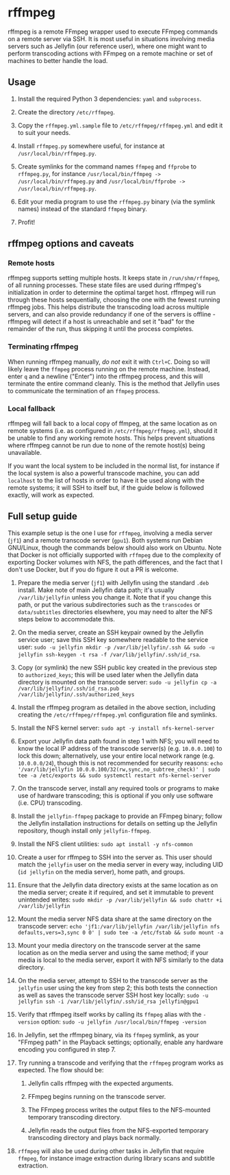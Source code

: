 # rffmpeg

rffmpeg is a remote FFmpeg wrapper used to execute FFmpeg commands on a remote server via SSH. It is most useful in situations involving media servers such as Jellyfin (our reference user), where one might want to perform transcoding actions with FFmpeg on a remote machine or set of machines to better handle the load.

## Usage

1. Install the required Python 3 dependencies: `yaml` and `subprocess`.

1. Create the directory `/etc/rffmpeg`.

1. Copy the `rffmpeg.yml.sample` file to `/etc/rffmpeg/rffmpeg.yml` and edit it to suit your needs.

1. Install `rffmpeg.py` somewhere useful, for instance at `/usr/local/bin/rffmpeg.py`.

1. Create symlinks for the command names `ffmpeg` and `ffprobe` to `rffmpeg.py`, for instance `/usr/local/bin/ffmpeg -> /usr/local/bin/rffmpeg.py` and `/usr/local/bin/ffprobe -> /usr/local/bin/rffmpeg.py`.

1. Edit your media program to use the `rffmpeg.py` binary (via the symlink names) instead of the standard `ffmpeg` binary.

1. Profit!

## rffmpeg options and caveats

### Remote hosts

rffmpeg supports setting multiple hosts. It keeps state in `/run/shm/rffmpeg`, of all running processes. These state files are used during rffmpeg's initialization in order to determine the optimal target host. rffmpeg will run through these hosts sequentially, choosing the one with the fewest running rffmpeg jobs. This helps distribute the transcoding load across multiple servers, and can also provide redundancy if one of the servers is offline - rffmpeg will detect if a host is unreachable and set it "bad" for the remainder of the run, thus skipping it until the process completes.

### Terminating rffmpeg

When running rffmpeg manually, *do not* exit it with `Ctrl+C`. Doing so will likely leave the `ffmpeg` process running on the remote machine. Instead, enter `q` and a newline ("Enter") into the rffmpeg process, and this will terminate the entire command cleanly. This is the method that Jellyfin uses to communicate the termination of an `ffmpeg` process.

### Local fallback

rffmpeg will fall back to a local copy of ffmpeg, at the same location as on remote systems (i.e. as configured in `/etc/rffmpeg/rffmpeg.yml`), should it be unable to find any working remote hosts. This helps prevent situations where rffmpeg cannot be run due to none of the remote host(s) being unavailable.

If you want the local system to be included in the normal list, for instance if the local system is also a powerful transcode machine, you can add `localhost` to the list of hosts in order to have it be used along with the remote systems; it will SSH to itself but, if the guide below is followed exactly, will work as expected.

## Full setup guide

This example setup is the one I use for `rffmpeg`, involving a media server (`jf1`) and a remote transcode server (`gpu1`). Both systems run Debian GNU/Linux, though the commands below should also work on Ubuntu. Note that Docker is not officially supported with `rffmpeg` due to the complexity of exporting Docker volumes with NFS, the path differences, and the fact that I don't use Docker, but if you do figure it out a PR is welcome.

1. Prepare the media server (`jf1`) with Jellyfin using the standard `.deb` install. Make note of main Jellyfin data path; it's usually `/var/lib/jellyfin` unless you change it. Note that if you change this path, or put the various subdirectories such as the `transcodes` or `data/subtitles` directories elsewhere, you may need to alter the NFS steps below to accommodate this.

1. On the media server, create an SSH keypair owned by the Jellyfin service user; save this SSH key somewhere readable to the service user: `sudo -u jellyfin mkdir -p /var/lib/jellyfin/.ssh && sudo -u jellyfin ssh-keygen -t rsa -f /var/lib/jellyfin/.ssh/id_rsa`.

1. Copy (or symlink) the new SSH public key created in the previous step to `authorized_keys`; this will be used later when the Jellyfin data directory is mounted on the transcode server: `sudo -u jellyfin cp -a /var/lib/jellyfin/.ssh/id_rsa.pub /var/lib/jellyfin/.ssh/authorized_keys`

1. Install the rffmpeg program as detailed in the above section, including creating the `/etc/rffmpeg/rffmpeg.yml` configuration file and symlinks.

1. Install the NFS kernel server: `sudo apt -y install nfs-kernel-server`

1. Export your Jellyfin data path found in step 1 with NFS; you will need to know the local IP address of the transcode server(s) (e.g. `10.0.0.100`) to lock this down; alternatively, use your entire local network range (e.g. `10.0.0.0/24`), though this is not recommended for security reasons: `echo '/var/lib/jellyfin 10.0.0.100/32(rw,sync,no_subtree_check)' | sudo tee -a /etc/exports && sudo systemctl restart nfs-kernel-server`

1. On the transcode server, install any required tools or programs to make use of hardware transcoding; this is optional if you only use software (i.e. CPU) transcoding.

1. Install the `jellyfin-ffmpeg` package to provide an FFmpeg binary; follow the Jellyfin installation instructions for details on setting up the Jellyfin repository, though install only `jellyfin-ffmpeg`.

1. Install the NFS client utilities: `sudo apt install -y nfs-common`

1. Create a user for rffmpeg to SSH into the server as. This user should match the `jellyfin` user on the media server in every way, including UID (`id jellyfin` on the media server), home path, and groups.

1. Ensure that the Jellyfin data directory exists at the same location as on the media server; create it if required, and set it immutable to prevent unintended writes: `sudo mkdir -p /var/lib/jellyfin && sudo chattr +i /var/lib/jellyfin`

1. Mount the media server NFS data share at the same directory on the transcode server: `echo 'jf1:/var/lib/jellyfin /var/lib/jellyfin nfs defaults,vers=3,sync 0 0' | sudo tee -a /etc/fstab && sudo mount -a`

1. Mount your media directory on the transcode server at the same location as on the media server and using the same method; if your media is local to the media server, export it with NFS similarly to the data directory.

1. On the media server, attempt to SSH to the transcode server as the `jellyfin` user using the key from step 2; this both tests the connection as well as saves the transcode server SSH host key locally: `sudo -u jellyfin ssh -i /var/lib/jellyfin/.ssh/id_rsa jellyfin@gpu1`

1. Verify that rffmpeg itself works by calling its `ffmpeg` alias with the `-version` option: `sudo -u jellyfin /usr/local/bin/ffmpeg -version`

1. In Jellyfin, set the rffmpeg binary, via its `ffmpeg` symlink, as your "FFmpeg path" in the Playback settings; optionally, enable any hardware encoding you configured in step 7.

1. Try running a transcode and verifying that the `rffmpeg` program works as expected. The flow should be:

    1. Jellyfin calls rffmpeg with the expected arguments.

    1. FFmpeg begins running on the transcode server.

    1. The FFmpeg process writes the output files to the NFS-mounted temporary transcoding directory.

    1. Jellyfin reads the output files from the NFS-exported temporary transcoding directory and plays back normally.

1. `rffmpeg` will also be used during other tasks in Jellyfin that require `ffmpeg`, for instance image extraction during library scans and subtitle extraction.
